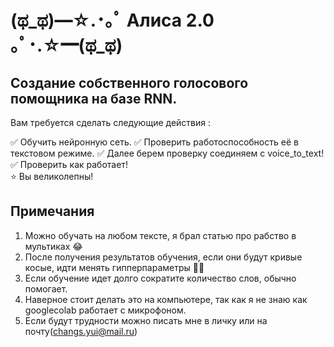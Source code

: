 # (ಥ_ಥ)━☆.･｡ﾟ Алиса 2.0 ｡ﾟ･.☆━(ಥ_ಥ)

## Создание собственного голосового помощника на базе RNN. 

Вам требуется сделать следующие действия : 

✅ Обучить нейронную сеть. 
✅ Проверить работоспособность её в текстовом режиме. 
✅ Далее берем проверку  соединяем с voice_to_text! 
✅ Проверить как работает!  
⭐ Вы великолепны! 

## Примечания 

1. Можно обучать на любом тексте, я брал статью про рабство в мультиках 😂
2. После получения результатов обучения, если они будут кривые косые, идти менять гипперпараметры 🙇‍♂️
3. Если обучение идет долго сократите количество слов, обычно помогает. 
4. Наверное стоит делать это на компьютере, так как я не знаю как googlecolab работает с микрофоном. 
5. Если будут трудности можно писать мне в личку или на почту(changs.yui@mail.ru)